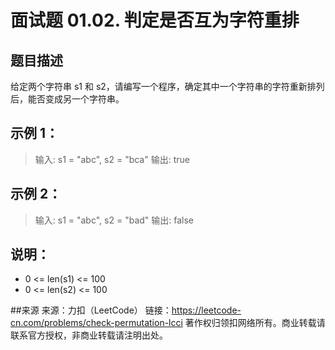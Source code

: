 # 面试题 01.02. 判定是否互为字符重排

## 题目描述
给定两个字符串 s1 和 s2，请编写一个程序，确定其中一个字符串的字符重新排列后，能否变成另一个字符串。

## 示例 1：

> 输入: s1 = "abc", s2 = "bca"
> 输出: true 

## 示例 2：

> 输入: s1 = "abc", s2 = "bad"
> 输出: false

## 说明：
- 0 <= len(s1) <= 100
- 0 <= len(s2) <= 100

##来源
来源：力扣（LeetCode）
链接：https://leetcode-cn.com/problems/check-permutation-lcci
著作权归领扣网络所有。商业转载请联系官方授权，非商业转载请注明出处。